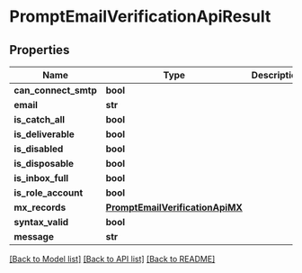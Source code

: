 # PromptEmailVerificationApiResult

## Properties
Name | Type | Description | Notes
------------ | ------------- | ------------- | -------------
**can_connect_smtp** | **bool** |  | [optional] 
**email** | **str** |  | [optional] 
**is_catch_all** | **bool** |  | [optional] 
**is_deliverable** | **bool** |  | [optional] 
**is_disabled** | **bool** |  | [optional] 
**is_disposable** | **bool** |  | [optional] 
**is_inbox_full** | **bool** |  | [optional] 
**is_role_account** | **bool** |  | [optional] 
**mx_records** | [**PromptEmailVerificationApiMX**](PromptEmailVerificationApiMX.md) |  | [optional] 
**syntax_valid** | **bool** |  | [optional] 
**message** | **str** |  | [optional] 

[[Back to Model list]](../README.md#documentation-for-models) [[Back to API list]](../README.md#documentation-for-api-endpoints) [[Back to README]](../README.md)

